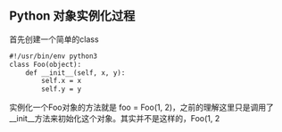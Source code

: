 ## Python 对象实例化过程
首先创建一个简单的class
```markdown
#!/usr/bin/env python3
class Foo(object):  
    def __init__(self, x, y):  
        self.x = x  
        self.y = y
```
实例化一个Foo对象的方法就是 foo = Foo(1, 2)，之前的理解这里只是调用了__init__方法来初始化这个对象。其实并不是这样的，Foo(1, 2
<!--stackedit_data:
eyJoaXN0b3J5IjpbLTI4NDE0NzIwNF19
-->